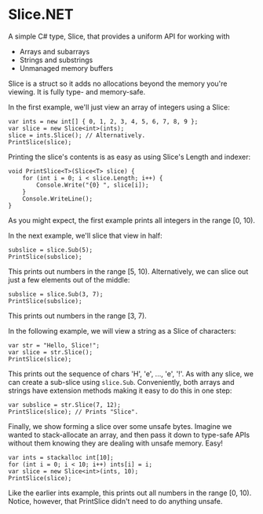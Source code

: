 # Slice.NET

A simple C# type, Slice, that provides a uniform API for working with

- Arrays and subarrays
- Strings and substrings
- Unmanaged memory buffers

Slice is a struct so it adds no allocations beyond the memory you're viewing.
It is fully type- and memory-safe.

In the first example, we'll just view an array of integers using a Slice:

    var ints = new int[] { 0, 1, 2, 3, 4, 5, 6, 7, 8, 9 };
    var slice = new Slice<int>(ints);
    slice = ints.Slice(); // Alternatively.
    PrintSlice(slice);

Printing the slice's contents is as easy as using Slice's Length and indexer:

    void PrintSlice<T>(Slice<T> slice) {
        for (int i = 0; i < slice.Length; i++) {
            Console.Write("{0} ", slice[i]);
        }
        Console.WriteLine();
    }

As you might expect, the first example prints all integers in the range [0, 10).

In the next example, we'll slice that view in half:

    subslice = slice.Sub(5);
    PrintSlice(subslice);

This prints out numbers in the range [5, 10).  Alternatively, we can slice out
just a few elements out of the middle:

    subslice = slice.Sub(3, 7);
    PrintSlice(subslice);

This prints out numbers in the range [3, 7).

In the following example, we will view a string as a Slice of characters:

    var str = "Hello, Slice!";
    var slice = str.Slice();
    PrintSlice(slice);

This prints out the sequence of chars 'H', 'e', ..., 'e', '!'.  As with any
slice, we can create a sub-slice using `slice.Sub`.  Conveniently, both arrays
and strings have extension methods making it easy to do this in one step:

    var subslice = str.Slice(7, 12);
    PrintSlice(slice); // Prints "Slice".

Finally, we show forming a slice over some unsafe bytes.  Imagine we wanted to
stack-allocate an array, and then pass it down to type-safe APIs without them
knowing they are dealing with unsafe memory.  Easy!

    var ints = stackalloc int[10];
    for (int i = 0; i < 10; i++) ints[i] = i;
    var slice = new Slice<int>(ints, 10);
    PrintSlice(slice);

Like the earlier ints example, this prints out all numbers in the range [0, 10).
Notice, however, that PrintSlice didn't need to do anything unsafe.

